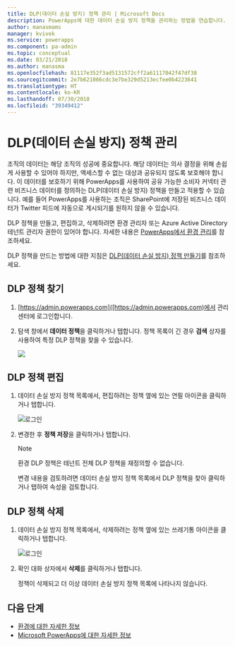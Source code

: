 ```yaml
---
title: DLP(데이터 손실 방지) 정책 관리 | Microsoft Docs
description: PowerApps에 대한 데이터 손실 방지 정책을 관리하는 방법을 연습합니다.
author: manasmams
manager: kvivek
ms.service: powerapps
ms.component: pa-admin
ms.topic: conceptual
ms.date: 03/21/2018
ms.author: manasma
ms.openlocfilehash: 81117e352f3ad5131572cff2a61117042f47df38
ms.sourcegitcommit: 2e7b621066cdc3e7be329d5213ecfee0b4223641
ms.translationtype: HT
ms.contentlocale: ko-KR
ms.lasthandoff: 07/30/2018
ms.locfileid: "39349412"
---
```

# <a name="manage-data-loss-prevention-dlp-policies"></a>DLP(데이터 손실 방지) 정책 관리
조직의 데이터는 해당 조직의 성공에 중요합니다. 해당 데이터는 의사 결정을 위해 손쉽게 사용할 수 있어야 하지만, 액세스할 수 없는 대상과 공유되지 않도록 보호해야 합니다. 이 데이터를 보호하기 위해 PowerApps를 사용하여 공유 가능한 소비자 커넥터 관련 비즈니스 데이터를 정의하는 DLP(데이터 손실 방지) 정책을 만들고 적용할 수 있습니다. 예를 들어 PowerApps를 사용하는 조직은 SharePoint에 저장된 비즈니스 데이터가 Twitter 피드에 자동으로 게시되기를 원하지 않을 수 있습니다.

DLP 정책을 만들고, 편집하고, 삭제하려면 환경 관리자 또는 Azure Active Directory 테넌트 관리자 권한이 있어야 합니다. 자세한 내용은 [PowerApps에서 환경 관리](environments-administration.md)를 참조하세요.

DLP 정책을 만드는 방법에 대한 지침은 [DLP(데이터 손실 방지) 정책 만들기](create-dlp-policy.md)를 참조하세요.

## <a name="find-a-dlp-policy"></a>DLP 정책 찾기
1. [https://admin.powerapps.com]([https://admin.powerapps.com)에서 관리 센터에 로그인합니다.
2. 탐색 창에서 **데이터 정책**을 클릭하거나 탭합니다. 정책 목록이 긴 경우 **검색** 상자를 사용하여 특정 DLP 정책을 찾을 수 있습니다.

    ![](./media/prevent-data-loss/data-policies.png)

## <a name="edit-a-dlp-policy"></a>DLP 정책 편집
1. 데이터 손실 방지 정책 목록에서, 편집하려는 정책 옆에 있는 연필 아이콘을 클릭하거나 탭합니다.

    ![로그인](./media/prevent-data-loss/3.png)
2. 변경한 후 **정책 저장**을 클릭하거나 탭합니다.

    > [!NOTE]
    > 환경 DLP 정책은 테넌트 전체 DLP 정책을 재정의할 수 없습니다.
    >
    >

    변경 내용을 검토하려면 데이터 손실 방지 정책 목록에서 DLP 정책을 찾아 클릭하거나 탭하여 속성을 검토합니다.

## <a name="delete-a-dlp-policy"></a>DLP 정책 삭제
1. 데이터 손실 방지 정책 목록에서, 삭제하려는 정책 옆에 있는 쓰레기통 아이콘을 클릭하거나 탭합니다.

    ![로그인](./media/prevent-data-loss/3-delete.png)
4. 확인 대화 상자에서 **삭제**를 클릭하거나 탭합니다.

    정책이 삭제되고 더 이상 데이터 손실 방지 정책 목록에 나타나지 않습니다.

## <a name="next-steps"></a>다음 단계
* [환경에 대한 자세한 정보](environments-administration.md)
* [Microsoft PowerApps에 대한 자세한 정보](../maker/canvas-apps/getting-started.md)
